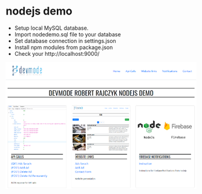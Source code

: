 # nodejs demo

- Setup local MySQL database.
- Import nodedemo.sql file to your database
- Set database connection in settings.json
- Install npm modules from package.json
- Check your http://localhost:9000/

![devmode](/public/images/demo.png)
